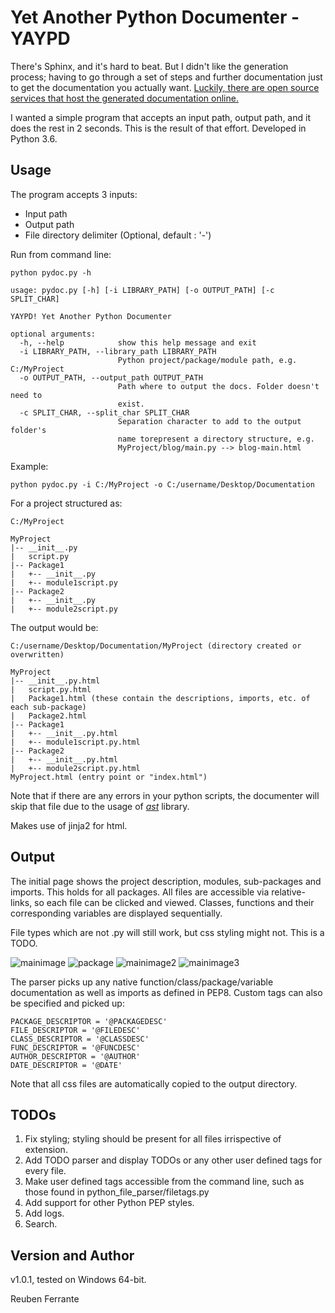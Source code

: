 # Yet Another Python Documenter - YAYPD

There's Sphinx, and it's hard to beat. But I didn't like the generation process;
having to go through a set of steps and further documentation just to get the documentation
you actually want. [Luckily, there are open source services that host the generated documentation
online.](https://readthedocs.org/)

I wanted a simple program that accepts an input path, output path, and it does the rest in 2 seconds.
This is the result of that effort. Developed in Python 3.6.

## Usage

The program accepts 3 inputs:

* Input path
* Output path
* File directory delimiter (Optional, default : '-')

Run from command line:

```
python pydoc.py -h

usage: pydoc.py [-h] [-i LIBRARY_PATH] [-o OUTPUT_PATH] [-c SPLIT_CHAR]

YAYPD! Yet Another Python Documenter

optional arguments:
  -h, --help            show this help message and exit
  -i LIBRARY_PATH, --library_path LIBRARY_PATH
                        Python project/package/module path, e.g. C:/MyProject
  -o OUTPUT_PATH, --output_path OUTPUT_PATH
                        Path where to output the docs. Folder doesn't need to
                        exist.
  -c SPLIT_CHAR, --split_char SPLIT_CHAR
                        Separation character to add to the output folder's
                        name torepresent a directory structure, e.g.
                        MyProject/blog/main.py --> blog-main.html

```
Example:
```
python pydoc.py -i C:/MyProject -o C:/username/Desktop/Documentation
```

For a project structured as:

```
C:/MyProject

MyProject
|-- __init__.py
|   script.py
|-- Package1
|   +-- __init__.py
|   +-- module1script.py
|-- Package2
|   +-- __init__.py
|   +-- module2script.py
```
The output would be:
```
C:/username/Desktop/Documentation/MyProject (directory created or overwritten)

MyProject
|-- __init__.py.html
|   script.py.html
|   Package1.html (these contain the descriptions, imports, etc. of each sub-package)
|   Package2.html
|-- Package1
|   +-- __init__.py.html
|   +-- module1script.py.html
|-- Package2
|   +-- __init__.py.html
|   +-- module2script.py.html
MyProject.html (entry point or "index.html")
```

Note that if there are any errors in your python scripts, the documenter will skip that file due
to the usage of [*ast*](https://docs.python.org/3/library/ast.html) library.

Makes use of jinja2 for html.

## Output

The initial page shows the project description, modules, sub-packages and imports. This
holds for all packages. All files are accessible via relative-links, so each file can be clicked and viewed.
Classes, functions and their corresponding variables are displayed sequentially.

File types which are not .py will still work, but css styling might not. This is  a TODO.

![mainimage](https://user-images.githubusercontent.com/16338481/36935556-20475544-1ef1-11e8-9fc0-66592e428ac0.PNG)
![package](https://user-images.githubusercontent.com/16338481/36935563-31eaf8aa-1ef1-11e8-9563-89ac34378a5f.PNG)
![mainimage2](https://user-images.githubusercontent.com/16338481/36935561-31c2d46a-1ef1-11e8-91cc-2264560bf2cb.PNG)
![mainimage3](https://user-images.githubusercontent.com/16338481/36935562-31d80a38-1ef1-11e8-9d0d-c1f921183c5a.PNG)

The parser picks up any native function/class/package/variable documentation as well as imports as defined in PEP8. Custom tags can also be specified and picked up: 
```
PACKAGE_DESCRIPTOR = '@PACKAGEDESC'
FILE_DESCRIPTOR = '@FILEDESC'
CLASS_DESCRIPTOR = '@CLASSDESC'
FUNC_DESCRIPTOR = '@FUNCDESC'
AUTHOR_DESCRIPTOR = '@AUTHOR'
DATE_DESCRIPTOR = '@DATE'
```

Note that all css files are automatically copied to the output directory.
## TODOs

1. Fix styling; styling should be present for all files irrispective of extension.
2. Add TODO parser and display TODOs or any other user defined tags for every file.
3. Make user defined tags accessible from the command line, such as those found in python_file_parser/filetags.py
4. Add support for other Python PEP styles.
5. Add logs.
6. Search.

## Version and Author

v1.0.1, tested on Windows 64-bit.

Reuben Ferrante 

